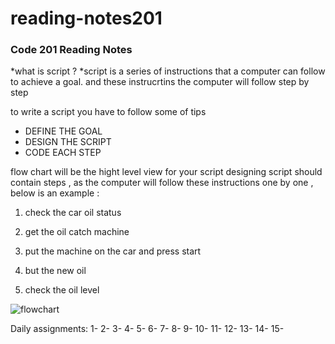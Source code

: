 # reading-notes201

### Code 201 Reading Notes

*what is script ?
*script is a series of instructions that a computer can follow to achieve a goal.
and these instrucrtins the computer will follow step by step

to write a script you have to follow some of tips 

* DEFINE THE GOAL
* DESIGN THE SCRIPT
* CODE EACH STEP

flow chart will be the hight level view for your script
designing script should contain steps , as the computer will follow 
these instructions one by one , below is an example :

1. check the car oil status

2. get the oil catch machine

3. put the machine on the car and press start

4. but the new oil 

5. check the oil level 


![flowchart](https://i.stack.imgur.com/7Uqi7.png)


Daily assignments: 
1- 
2- 
3- 
4-
5-
6-
7-
8-
9-
10-
11-
12-
13-
14-
15-

